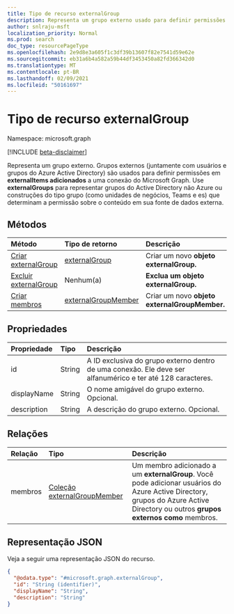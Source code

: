 ```yaml
---
title: Tipo de recurso externalGroup
description: Representa um grupo externo usado para definir permissões em externalItems adicionados a uma conexão do Microsoft Graph.
author: snlraju-msft
localization_priority: Normal
ms.prod: search
doc_type: resourcePageType
ms.openlocfilehash: 2e9d8e3a605f1c3df39b13607f82e7541d59e62e
ms.sourcegitcommit: eb31a6b4a582a59b44df3453450a82fd366342d0
ms.translationtype: MT
ms.contentlocale: pt-BR
ms.lasthandoff: 02/09/2021
ms.locfileid: "50161697"
---
```

# <a name="externalgroup-resource-type"></a>Tipo de recurso externalGroup

Namespace: microsoft.graph

[!INCLUDE [beta-disclaimer](../../includes/beta-disclaimer.md)]

Representa um grupo externo. Grupos externos (juntamente com usuários e grupos do Azure Active Directory) são usados para definir permissões em **externalItems adicionados** a uma conexão do Microsoft Graph. Use **externalGroups** para representar grupos do Active Directory não Azure ou construções do tipo grupo (como unidades de negócios, Teams e es) que determinam a permissão sobre o conteúdo em sua fonte de dados externa.

## <a name="methods"></a>Métodos

|Método|Tipo de retorno|Descrição|
|:---|:---|:---|
|[Criar externalGroup](../api/externalconnection-post-groups.md)|[externalGroup](../resources/externalgroup.md)|Criar um novo **objeto externalGroup.**|
|[Excluir externalGroup](../api/externalgroup-delete.md)|Nenhum(a)|**Exclua um objeto externalGroup.**|
|[Criar membros](../api/externalgroup-post-members.md)|[externalGroupMember](../resources/externalgroupmember.md)|Criar um novo **objeto externalGroupMember.**|

## <a name="properties"></a>Propriedades

| Propriedade    | Tipo   | Descrição                                                                                                              |
|:------------|:-------|:-------------------------------------------------------------------------------------------------------------------------|
| id          | String | A ID exclusiva do grupo externo dentro de uma conexão. Ele deve ser alfanumérico e ter até 128 caracteres. |
| displayName | String | O nome amigável do grupo externo. Opcional.                                                                       |
| description | String | A descrição do grupo externo. Opcional.                                                                         

## <a name="relationships"></a>Relações

| Relação | Tipo                                                                  | Descrição                                               |
|:-------------|:----------------------------------------------------------------------|:----------------------------------------------------------|
| membros      | [Coleção externalGroupMember](../resources/externalgroupmember.md) | Um membro adicionado a um **externalGroup**. Você pode adicionar usuários do Azure Active Directory, grupos do Azure Active Directory ou outros **grupos externos como** membros. |

## <a name="json-representation"></a>Representação JSON

Veja a seguir uma representação JSON do recurso.
<!-- {
  "blockType": "resource",
  "keyProperty": "id",
  "@odata.type": "microsoft.graph.externalGroup",
  "openType": false
}
-->

``` json
{
  "@odata.type": "#microsoft.graph.externalGroup",
  "id": "String (identifier)",
  "displayName": "String",
  "description": "String"
}
```

